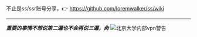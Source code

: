 不止是ss/ssr账号分享，:point_right: https://github.com/loremwalker/ss/wiki <hr>
***重要的事情不想说第二遍也不会再说三遍，肏***
![北京大学内部vpn警告](https://s1.ax2x.com/2018/03/10/EBrN6.png)
